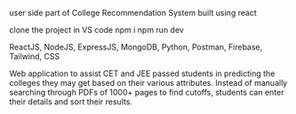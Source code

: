 user side part of College Recommendation System built using react

clone the project in VS code
npm i
npm run dev


ReactJS, NodeJS, ExpressJS, MongoDB, Python, Postman, Firebase, Tailwind, CSS


Web application to assist CET and JEE passed students in predicting the colleges they may get based on their
various attributes. Instead of manually searching through PDFs of 1000+ pages to find cutoffs, students can enter
their details and sort their results.
